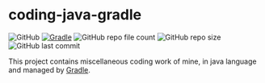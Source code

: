 # coding-java-gradle

![GitHub](https://img.shields.io/github/license/lasyard/coding-java-gradle)
[![Gradle](https://github.com/lasyard/coding-java-gradle/actions/workflows/gradle.yml/badge.svg?branch=main&event=push)](https://github.com/lasyard/coding-java-gradle/actions/workflows/gradle.yml)
![GitHub repo file count](https://img.shields.io/github/directory-file-count/lasyard/coding-java-gradle)
![GitHub repo size](https://img.shields.io/github/repo-size/lasyard/coding-java-gradle)
![GitHub last commit](https://img.shields.io/github/last-commit/lasyard/coding-java-gradle)

This project contains miscellaneous coding work of mine, in java language and managed by [Gradle](https://gradle.org/).
